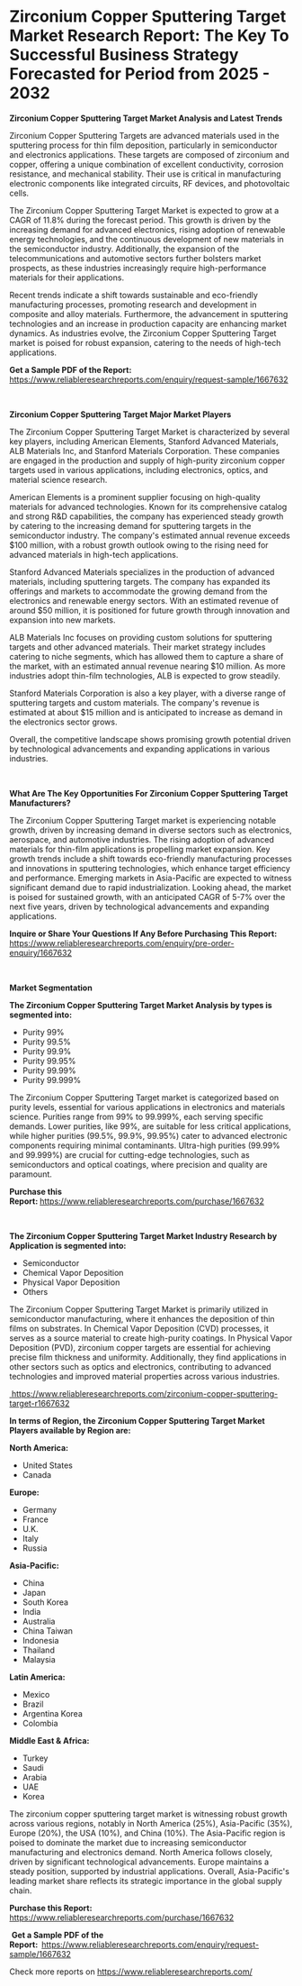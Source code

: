<p><h1>Zirconium Copper Sputtering Target Market Research Report: The Key To Successful Business Strategy Forecasted for Period from 2025 - 2032</h1></p><p><strong>Zirconium Copper Sputtering Target Market Analysis and Latest Trends</strong></p>
<p><p>Zirconium Copper Sputtering Targets are advanced materials used in the sputtering process for thin film deposition, particularly in semiconductor and electronics applications. These targets are composed of zirconium and copper, offering a unique combination of excellent conductivity, corrosion resistance, and mechanical stability. Their use is critical in manufacturing electronic components like integrated circuits, RF devices, and photovoltaic cells.</p><p>The Zirconium Copper Sputtering Target Market is expected to grow at a CAGR of 11.8% during the forecast period. This growth is driven by the increasing demand for advanced electronics, rising adoption of renewable energy technologies, and the continuous development of new materials in the semiconductor industry. Additionally, the expansion of the telecommunications and automotive sectors further bolsters market prospects, as these industries increasingly require high-performance materials for their applications.</p><p>Recent trends indicate a shift towards sustainable and eco-friendly manufacturing processes, promoting research and development in composite and alloy materials. Furthermore, the advancement in sputtering technologies and an increase in production capacity are enhancing market dynamics. As industries evolve, the Zirconium Copper Sputtering Target market is poised for robust expansion, catering to the needs of high-tech applications.</p></p>
<p><strong>Get a Sample PDF of the Report:&nbsp;</strong> <a href="https://www.reliableresearchreports.com/enquiry/request-sample/1667632?utm_campaign=2788&utm_medium=2&utm_source=Github&utm_content=ia&utm_term=08032025&utm_id=zirconium-copper-sputtering-target">https://www.reliableresearchreports.com/enquiry/request-sample/1667632</a></p>
<p>&nbsp;</p>
<p><strong>Zirconium Copper Sputtering Target Major Market Players</strong></p>
<p><p>The Zirconium Copper Sputtering Target Market is characterized by several key players, including American Elements, Stanford Advanced Materials, ALB Materials Inc, and Stanford Materials Corporation. These companies are engaged in the production and supply of high-purity zirconium copper targets used in various applications, including electronics, optics, and material science research.</p><p>American Elements is a prominent supplier focusing on high-quality materials for advanced technologies. Known for its comprehensive catalog and strong R&D capabilities, the company has experienced steady growth by catering to the increasing demand for sputtering targets in the semiconductor industry. The company's estimated annual revenue exceeds $100 million, with a robust growth outlook owing to the rising need for advanced materials in high-tech applications.</p><p>Stanford Advanced Materials specializes in the production of advanced materials, including sputtering targets. The company has expanded its offerings and markets to accommodate the growing demand from the electronics and renewable energy sectors. With an estimated revenue of around $50 million, it is positioned for future growth through innovation and expansion into new markets.</p><p>ALB Materials Inc focuses on providing custom solutions for sputtering targets and other advanced materials. Their market strategy includes catering to niche segments, which has allowed them to capture a share of the market, with an estimated annual revenue nearing $10 million. As more industries adopt thin-film technologies, ALB is expected to grow steadily.</p><p>Stanford Materials Corporation is also a key player, with a diverse range of sputtering targets and custom materials. The company's revenue is estimated at about $15 million and is anticipated to increase as demand in the electronics sector grows.</p><p>Overall, the competitive landscape shows promising growth potential driven by technological advancements and expanding applications in various industries.</p></p>
<p>&nbsp;</p>
<p><strong>What Are The Key Opportunities For Zirconium Copper Sputtering Target Manufacturers?</strong></p>
<p><p>The Zirconium Copper Sputtering Target market is experiencing notable growth, driven by increasing demand in diverse sectors such as electronics, aerospace, and automotive industries. The rising adoption of advanced materials for thin-film applications is propelling market expansion. Key growth trends include a shift towards eco-friendly manufacturing processes and innovations in sputtering technologies, which enhance target efficiency and performance. Emerging markets in Asia-Pacific are expected to witness significant demand due to rapid industrialization. Looking ahead, the market is poised for sustained growth, with an anticipated CAGR of 5-7% over the next five years, driven by technological advancements and expanding applications.</p></p>
<p><strong>Inquire or Share Your Questions If Any Before Purchasing This Report:</strong> <a href="https://www.reliableresearchreports.com/enquiry/pre-order-enquiry/1667632?utm_campaign=2788&utm_medium=2&utm_source=Github&utm_content=ia&utm_term=08032025&utm_id=zirconium-copper-sputtering-target">https://www.reliableresearchreports.com/enquiry/pre-order-enquiry/1667632</a></p>
<p>&nbsp;</p>
<p><strong>Market Segmentation</strong></p>
<p><strong>The Zirconium Copper Sputtering Target Market Analysis by types is segmented into:</strong></p>
<p><ul><li>Purity 99%</li><li>Purity 99.5%</li><li>Purity 99.9%</li><li>Purity 99.95%</li><li>Purity 99.99%</li><li>Purity 99.999%</li></ul></p>
<p><p>The Zirconium Copper Sputtering Target market is categorized based on purity levels, essential for various applications in electronics and materials science. Purities range from 99% to 99.999%, each serving specific demands. Lower purities, like 99%, are suitable for less critical applications, while higher purities (99.5%, 99.9%, 99.95%) cater to advanced electronic components requiring minimal contaminants. Ultra-high purities (99.99% and 99.999%) are crucial for cutting-edge technologies, such as semiconductors and optical coatings, where precision and quality are paramount.</p></p>
<p><strong>Purchase this Report:&nbsp;</strong><a href="https://www.reliableresearchreports.com/purchase/1667632?utm_campaign=2788&utm_medium=2&utm_source=Github&utm_content=ia&utm_term=08032025&utm_id=zirconium-copper-sputtering-target">https://www.reliableresearchreports.com/purchase/1667632</a></p>
<p>&nbsp;</p>
<p><strong>The Zirconium Copper Sputtering Target Market Industry Research by Application is segmented into:</strong></p>
<p><ul><li>Semiconductor</li><li>Chemical Vapor Deposition</li><li>Physical Vapor Deposition</li><li>Others</li></ul></p>
<p><p>The Zirconium Copper Sputtering Target Market is primarily utilized in semiconductor manufacturing, where it enhances the deposition of thin films on substrates. In Chemical Vapor Deposition (CVD) processes, it serves as a source material to create high-purity coatings. In Physical Vapor Deposition (PVD), zirconium copper targets are essential for achieving precise film thickness and uniformity. Additionally, they find applications in other sectors such as optics and electronics, contributing to advanced technologies and improved material properties across various industries.</p></p>
<p><a href="https://www.reliableresearchreports.com/zirconium-copper-sputtering-target-r1667632?utm_campaign=2788&utm_medium=2&utm_source=Github&utm_content=ia&utm_term=08032025&utm_id=zirconium-copper-sputtering-target">&nbsp;https://www.reliableresearchreports.com/zirconium-copper-sputtering-target-r1667632</a></p>
<p><strong>In terms of Region, the Zirconium Copper Sputtering Target Market Players available by Region are:</strong></p>
<p>
    <p> <strong> North America: </strong>
        <ul>
            <li>United States</li>
            <li>Canada</li>
        </ul>
        </p> 
    <p> <strong> Europe: </strong>
        <ul>
            <li>Germany</li>
            <li>France</li>
            <li>U.K.</li>
            <li>Italy</li>
            <li>Russia</li>
        </ul>
        </p> 
    <p> <strong> Asia-Pacific: </strong>
        <ul>
            <li>China</li>
            <li>Japan</li>
            <li>South Korea</li>
            <li>India</li>
            <li>Australia</li>
            <li>China Taiwan</li>
            <li>Indonesia</li>
            <li>Thailand</li>
            <li>Malaysia</li>
        </ul>
        </p> 
    <p> <strong> Latin America: </strong>
        <ul>
            <li>Mexico</li>
            <li>Brazil</li>
            <li>Argentina Korea</li>
            <li>Colombia</li>
        </ul>
        </p> 
    <p> <strong> Middle East & Africa: </strong>
        <ul>
            <li>Turkey</li>
            <li>Saudi</li>
            <li>Arabia</li>
            <li>UAE</li>
            <li>Korea</li>
        </ul>
    </p>
    </p>
<p><p>The zirconium copper sputtering target market is witnessing robust growth across various regions, notably in North America (25%), Asia-Pacific (35%), Europe (20%), the USA (10%), and China (10%). The Asia-Pacific region is poised to dominate the market due to increasing semiconductor manufacturing and electronics demand. North America follows closely, driven by significant technological advancements. Europe maintains a steady position, supported by industrial applications. Overall, Asia-Pacific's leading market share reflects its strategic importance in the global supply chain.</p></p>
<p><strong>Purchase this Report: </strong><a href="https://www.reliableresearchreports.com/purchase/1667632?utm_campaign=2788&utm_medium=2&utm_source=Github&utm_content=ia&utm_term=08032025&utm_id=zirconium-copper-sputtering-target">https://www.reliableresearchreports.com/purchase/1667632</a></p>
<p>&nbsp;<strong>Get a Sample PDF of the Report:&nbsp;&nbsp;</strong><a href="https://www.reliableresearchreports.com/enquiry/request-sample/1667632?utm_campaign=2788&utm_medium=2&utm_source=Github&utm_content=ia&utm_term=08032025&utm_id=zirconium-copper-sputtering-target">https://www.reliableresearchreports.com/enquiry/request-sample/1667632</a></p>
<p><strong></strong></p>
<p>Check more reports on <a href="https://www.reliableresearchreports.com/?utm_campaign=2788&utm_medium=2&utm_source=Github&utm_content=ia&utm_term=08032025&utm_id=zirconium-copper-sputtering-target">https://www.reliableresearchreports.com/</a></p>